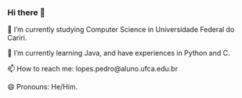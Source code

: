 ### Hi there 👋

<p> 🔭 I’m currently studying Computer Science in Universidade Federal do Cariri. </p>
<p> 🌱 I’m currently learning Java, and have experiences in Python and C. </p>
<p> 📫 How to reach me: lopes.pedro@aluno.ufca.edu.br </p>
<p> 😄 Pronouns: He/Him. </p>
